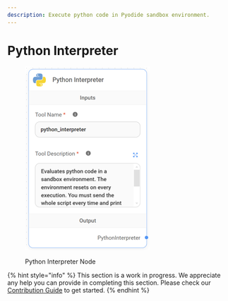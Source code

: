 ```yaml
---
description: Execute python code in Pyodide sandbox environment.
---
```


# Python Interpreter

<figure><img src="../../../.gitbook/assets/up-008.png" alt="" width="283"><figcaption><p>Python Interpreter Node</p></figcaption></figure>

{% hint style="info" %}
This section is a work in progress. We appreciate any help you can provide in completing this section. Please check our [Contribution Guide](../../../contributing/) to get started.
{% endhint %}
